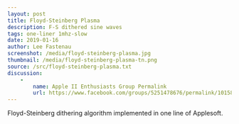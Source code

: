 ```yaml
---
layout: post
title: Floyd-Steinberg Plasma
description: F-S dithered sine waves
tags: one-liner 1mhz-slow
date: 2019-01-16
author: Lee Fastenau
screenshot: /media/floyd-steinberg-plasma.jpg
thumbnail: /media/floyd-steinberg-plasma-tn.png
source: /src/floyd-steinberg-plasma.txt
discussion:
    -
        name: Apple II Enthusiasts Group Permalink
        url: https://www.facebook.com/groups/5251478676/permalink/10158230715378677/
---
```


Floyd-Steinberg dithering algorithm implemented in one line of Applesoft.